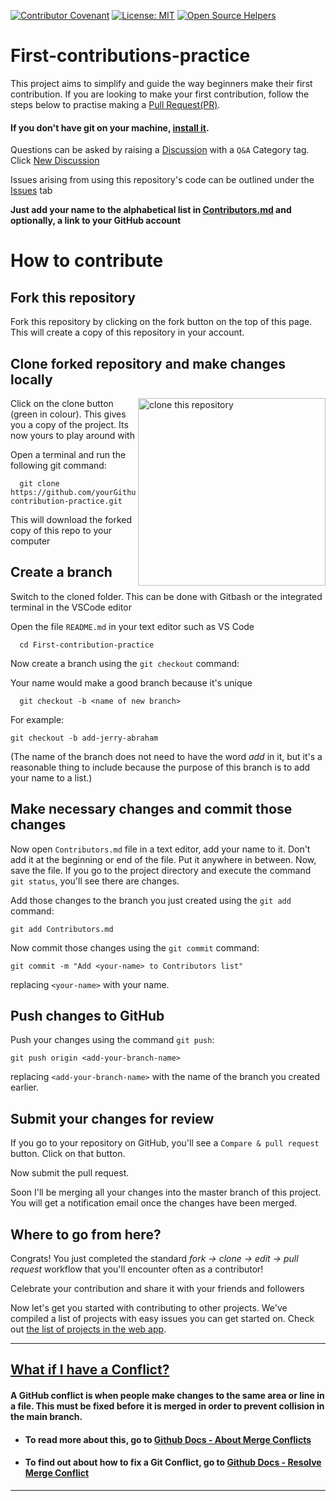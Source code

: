 [![Contributor Covenant](https://img.shields.io/badge/Contributor%20Covenant-v2.0%20adopted-ff69b4.svg)](CODE_OF_CONDUCT.md)
[![License: MIT](https://img.shields.io/badge/License-MIT-green.svg)](https://opensource.org/licenses/MIT)
[![Open Source Helpers](https://www.codetriage.com/roshanjossey/first-contributions/badges/users.svg)](https://www.codetriage.com/roshanjossey/first-contributions)
#

# First-contributions-practice
This project aims to simplify and guide the way beginners make their first contribution. If you are looking to make your first contribution, follow the steps below to practise making a [Pull Request(PR)](https://github.com/OSCA-Kampala-Chapter/First-contribution-practice/compare).

#### If you don't have git on your machine, [install it](https://help.github.com/articles/set-up-git/).

Questions can be asked by raising a [Discussion](https://github.com/OSCA-Kampala-Chapter/First-contribution-practice/discussions) with a `Q&A` Category tag. Click [New Discussion](https://github.com/OSCA-Kampala-Chapter/First-contribution-practice/discussions/new)

Issues arising from using this repository's code can be outlined under the [Issues](https://github.com/OSCA-Kampala-Chapter/First-contribution-practice/discussions) tab

**Just add your name to the alphabetical list in [Contributors.md](./Contributors.md) and optionally, a link to your GitHub account**

# How to contribute

## Fork this repository

Fork this repository by clicking on the fork button on the top of this page.
This will create a copy of this repository in your account.

## Clone forked repository and make changes locally
<img align="right" width="300" src="https://res.cloudinary.com/dkfj0v8ow/image/upload/v1633874531/Screenshot_2021-10-10_at_17.01.52_sdbuzh.png" alt="clone this repository" />

Click on the clone button (green in colour). This gives you a copy of the project. Its now yours to play around with

Open a terminal and run the following git command:

```
  git clone https://github.com/yourGithubUsername/First-contribution-practice.git
```
This will download the forked copy of this repo to your computer


## Create a branch 

Switch to the cloned folder. This can be done with Gitbash or the integrated terminal in the VSCode editor

Open the file `README.md` in your text editor such as VS Code

```
  cd First-contribution-practice  
```
Now create a branch using the `git checkout` command:

Your name would make a good branch because it's unique

```
  git checkout -b <name of new branch>
```

For example:

```
git checkout -b add-jerry-abraham
```
(The name of the branch does not need to have the word _add_ in it, but it's a reasonable thing to include because the purpose of this branch is to add your name to a list.)

## Make necessary changes and commit those changes

Now open `Contributors.md` file in a text editor, add your name to it. Don't add it at the beginning or end of the file. Put it anywhere in between. Now, save the file.
If you go to the project directory and execute the command `git status`, you'll see there are changes.

Add those changes to the branch you just created using the `git add` command:

```
git add Contributors.md
```

Now commit those changes using the `git commit` command:

```
git commit -m "Add <your-name> to Contributors list"
```

replacing `<your-name>` with your name.

## Push changes to GitHub

Push your changes using the command `git push`:

```
git push origin <add-your-branch-name>
```

replacing `<add-your-branch-name>` with the name of the branch you created earlier.

## Submit your changes for review

If you go to your repository on GitHub, you'll see a `Compare & pull request` button. Click on that button.

Now submit the pull request.

Soon I'll be merging all your changes into the master branch of this project. You will get a notification email once the changes have been merged.

## Where to go from here?

Congrats! You just completed the standard _fork -> clone -> edit -> pull request_ workflow that you'll encounter often as a contributor!

Celebrate your contribution and share it with your friends and followers

Now let's get you started with contributing to other projects. We've compiled a list of projects with easy issues you can get started on. Check out [the list of projects in the web app](https://firstcontributions.github.io/#project-list).


---

## <ins> What if I have a Conflict? </ins>

#### A GitHub conflict is when people make changes to the same area or line in a file. This must be fixed before it is merged in order to prevent collision in the main branch.

- #### To read more about this, go to [Github Docs - About Merge Conflicts](https://docs.github.com/en/github/collaborating-with-pull-requests/addressing-merge-conflicts/about-merge-conflicts)
- #### To find out about how to fix a Git Conflict, go to [Github Docs - Resolve Merge Conflict](https://docs.github.com/en/github/collaborating-with-pull-requests/addressing-merge-conflicts/resolving-a-merge-conflict-on-github)

---
